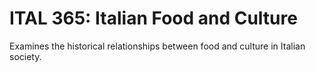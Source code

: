 # ITAL 365: Italian Food and Culture

Examines the historical relationships between food and culture in Italian society.